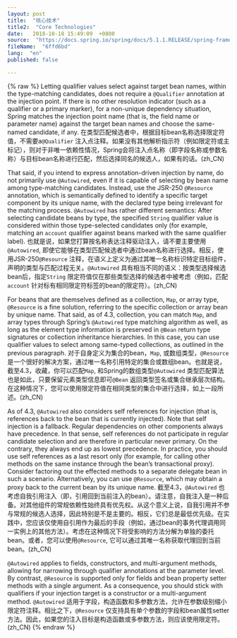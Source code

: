 ```yaml
---
layout: post
title:  "核心技术"
title2:  "Core Technologies"
date:   2018-10-18 15:49:09  +0800
source:  "https://docs.spring.io/spring/docs/5.1.1.RELEASE/spring-framework-reference/core.html#beans-dependencies"
fileName:  "6ffd6bd"
lang:  "en"
published: false

---
```

{% raw %}
Letting qualifier values select against target bean names, within the type-matching candidates, does not require a `@Qualifier` annotation at the injection point. If there is no other resolution indicator (such as a qualifier or a primary marker), for a non-unique dependency situation, Spring matches the injection point name (that is, the field name or parameter name) against the target bean names and choose the same-named candidate, if any.
在类型匹配候选者中，根据目标bean名称选择限定符值，不需要a`@Qualifier` 注入点注释。如果没有其他解析指示符（例如限定符或主标记），则对于非唯一依赖性情况，Spring会将注入点名称（即字段名称或参数名称）与目标bean名称进行匹配，然后选择同名的候选人，如果有的话。(zh_CN)

That said, if you intend to express annotation-driven injection by name, do not primarily use `@Autowired`, even if it is capable of selecting by bean name among type-matching candidates. Instead, use the JSR-250 `@Resource` annotation, which is semantically defined to identify a specific target component by its unique name, with the declared type being irrelevant for the matching process. `@Autowired` has rather different semantics: After selecting candidate beans by type, the specified `String` qualifier value is considered within those type-selected candidates only (for example, matching an `account` qualifier against beans marked with the same qualifier label).
也就是说，如果您打算按名称表达注释驱动注入，请不要主要使用`@Autowired`, 即使它能够在类型匹配候选者中通过bean名称进行选择。相反，使用JSR-250`@Resource` 注释，在语义上定义为通过其唯一名称标识特定目标组件，声明的类型与匹配过程无关。`@Autowired` 具有相当不同的语义：按类型选择候选bean后，指定`String` 限定符值仅在那些类型选择的候选者中被考虑（例如，匹配`account` 针对标有相同限定符标签的bean的限定符）。(zh_CN)

For beans that are themselves defined as a collection, `Map`, or array type, `@Resource` is a fine solution, referring to the specific collection or array bean by unique name. That said, as of 4.3, collection, you can match `Map`, and array types through Spring’s `@Autowired` type matching algorithm as well, as long as the element type information is preserved in `@Bean` return type signatures or collection inheritance hierarchies. In this case, you can use qualifier values to select among same-typed collections, as outlined in the previous paragraph.
对于自身定义为集合的bean，`Map`, 或数组类型，`@Resource` 是一个很好的解决方案，通过唯一名称引用特定的集合或数组bean。也就是说，截至4.3，收藏，你可以匹配`Map`, 和Spring的数组类型`@Autowired` 类型匹配算法也是如此，只要保留元素类型信息即可`@Bean` 返回类型签名或集合继承层次结构。在这种情况下，您可以使用限定符值在相同类型的集合中进行选择，如上一段所述。(zh_CN)

As of 4.3, `@Autowired` also considers self references for injection (that is, references back to the bean that is currently injected). Note that self injection is a fallback. Regular dependencies on other components always have precedence. In that sense, self references do not participate in regular candidate selection and are therefore in particular never primary. On the contrary, they always end up as lowest precedence. In practice, you should use self references as a last resort only (for example, for calling other methods on the same instance through the bean’s transactional proxy). Consider factoring out the effected methods to a separate delegate bean in such a scenario. Alternatively, you can use `@Resource`, which may obtain a proxy back to the current bean by its unique name.
截至4.3，`@Autowired` 也考虑自我引用注入（即，引用回到当前注入的bean）。请注意，自我注入是一种后备。对其他组件的常规依赖性始终具有优先权。从这个意义上说，自我引用并不参与常规的候选人选择，因此特别是不是主要的。相反，它们总是最低优先级。在实践中，您应该仅使用自引用作为最后的手段（例如，通过bean的事务代理调用同一实例上的其他方法）。考虑在这种情况下将受影响的方法分解为单独的委托bean。或者，您可以使用`@Resource`, 它可以通过其唯一名称获取代理回到当前bean。(zh_CN)

`@Autowired` applies to fields, constructors, and multi-argument methods, allowing for narrowing through qualifier annotations at the parameter level. By contrast, `@Resource` is supported only for fields and bean property setter methods with a single argument. As a consequence, you should stick with qualifiers if your injection target is a constructor or a multi-argument method.
`@Autowired` 适用于字段，构造函数和多参数方法，允许在参数级别缩小限定符注释。相比之下，`@Resource` 仅支持具有单个参数的字段和bean属性setter方法。因此，如果您的注入目标是构造函数或多参数方法，则应该使用限定符。(zh_CN)
{% endraw %}
